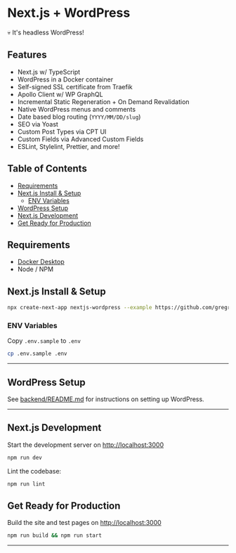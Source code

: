 # Next.js + WordPress <!-- omit in toc -->

💀 It's headless WordPress!

## Features <!-- omit in toc -->

- Next.js w/ TypeScript
- WordPress in a Docker container
- Self-signed SSL certificate from Traefik
- Apollo Client w/ WP GraphQL
- Incremental Static Regeneration + On Demand Revalidation
- Native WordPress menus and comments
- Date based blog routing (`YYYY/MM/DD/slug`)
- SEO via Yoast
- Custom Post Types via CPT UI
- Custom Fields via Advanced Custom Fields
- ESLint, Stylelint, Prettier, and more!

## Table of Contents <!-- omit in toc -->

- [Requirements](#requirements)
- [Next.js Install & Setup](#nextjs-install--setup)
  - [ENV Variables](#env-variables)
- [WordPress Setup](#wordpress-setup)
- [Next.js Development](#nextjs-development)
- [Get Ready for Production](#get-ready-for-production)

## Requirements

- [Docker Desktop](https://www.docker.com/products/docker-desktop)
- Node / NPM

## Next.js Install & Setup

```bash
npx create-next-app nextjs-wordpress --example https://github.com/gregrickaby/nextjs-wordpress
```

### ENV Variables

Copy `.env.sample` to `.env`

```bash
cp .env.sample .env
```

---

## WordPress Setup

See [backend/README.md](backend/README.md) for instructions on setting up WordPress.

---

## Next.js Development

Start the development server on <http://localhost:3000>

```bash
npm run dev
```

Lint the codebase:

```bash
npm run lint
```

## Get Ready for Production

Build the site and test pages on <http://localhost:3000>

```bash
npm run build && npm run start
```

---
